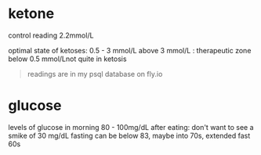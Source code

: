 # ketone

control reading 2.2mmol/L

optimal state of ketoses: 0.5 - 3 mmol/L
above 3 mmol/L : therapeutic zone
below 0.5 mmol/Lnot quite in ketosis

> readings are in my psql database on fly.io

# glucose

levels of glucose in morning 80 - 100mg/dL
after eating: don't want to see a smike of 30 mg/dL
fasting can be below 83, maybe into 70s, extended fast 60s